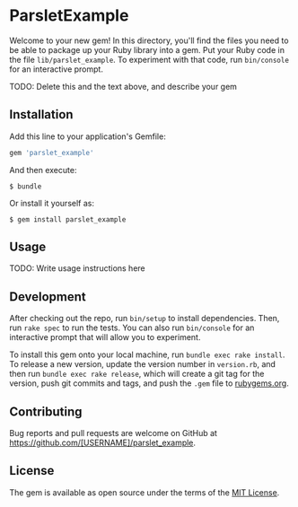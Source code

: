 # ParsletExample

Welcome to your new gem! In this directory, you'll find the files you need to be able to package up your Ruby library into a gem. Put your Ruby code in the file `lib/parslet_example`. To experiment with that code, run `bin/console` for an interactive prompt.

TODO: Delete this and the text above, and describe your gem

## Installation

Add this line to your application's Gemfile:

```ruby
gem 'parslet_example'
```

And then execute:

    $ bundle

Or install it yourself as:

    $ gem install parslet_example

## Usage

TODO: Write usage instructions here

## Development

After checking out the repo, run `bin/setup` to install dependencies. Then, run `rake spec` to run the tests. You can also run `bin/console` for an interactive prompt that will allow you to experiment.

To install this gem onto your local machine, run `bundle exec rake install`. To release a new version, update the version number in `version.rb`, and then run `bundle exec rake release`, which will create a git tag for the version, push git commits and tags, and push the `.gem` file to [rubygems.org](https://rubygems.org).

## Contributing

Bug reports and pull requests are welcome on GitHub at https://github.com/[USERNAME]/parslet_example.


## License

The gem is available as open source under the terms of the [MIT License](http://opensource.org/licenses/MIT).

